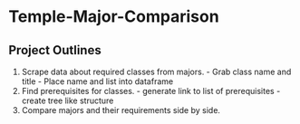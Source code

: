 # Temple-Major-Comparison
## Project Outlines
  1. Scrape data about required classes from majors.
    - Grab class name and title
    - Place name and list into dataframe
  2. Find prerequisites for classes.
    - generate link to list of prerequisites
    - create tree like structure
  3. Compare majors and their requirements side by side.
